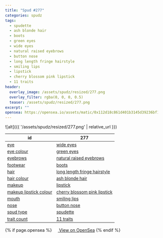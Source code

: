```yaml
---
title: "Spud #277"
categories: spudz
tags:
  - spudette
  - ash blonde hair
  - boots
  - green eyes
  - wide eyes
  - natural raised eyebrows
  - button nose
  - long length fringe hairstyle
  - smiling lips
  - lipstick
  - cherry blossom pink lipstick
  - 11 traits
header:
  overlay_image: /assets/spudz/resized/277.png
  overlay_filter: rgba(0, 0, 0, 0.5)
  teaser: /assets/spudz/resized/277.png
excerpt: ""
opensea: https://opensea.io/assets/matic/0x112d18c861d401b3145d39236bf149f01e18beed/277
---
```

![alt]({{ '/assets/spudz/resized/277.png' | relative_url }})

| id | 277 |
|-|-|
| <a href="/traits/eye/#trait-type">eye</a> | <a href="/traits/eye/wide-eyes/1/#trait">wide eyes</a> |
| <a href="/traits/eye-colour/#trait-type">eye colour</a> | <a href="/traits/eye-colour/green-eyes/1/#trait">green eyes</a> |
| <a href="/traits/eyebrows/#trait-type">eyebrows</a> | <a href="/traits/eyebrows/natural-raised-eyebrows/1/#trait">natural raised eyebrows</a> |
| <a href="/traits/footwear/#trait-type">footwear</a> | <a href="/traits/footwear/boots/1/#trait">boots</a> |
| <a href="/traits/hair/#trait-type">hair</a> | <a href="/traits/hair/long-length-fringe-hairstyle/1/#trait">long length fringe hairstyle</a> |
| <a href="/traits/hair-colour/#trait-type">hair colour</a> | <a href="/traits/hair-colour/ash-blonde-hair/1/#trait">ash blonde hair</a> |
| <a href="/traits/makeup/#trait-type">makeup</a> | <a href="/traits/makeup/lipstick/1/#trait">lipstick</a> |
| <a href="/traits/makeup-lipstick-colour/#trait-type">makeup lipstick colour</a> | <a href="/traits/makeup-lipstick-colour/cherry-blossom-pink-lipstick/1/#trait">cherry blossom pink lipstick</a> |
| <a href="/traits/mouth/#trait-type">mouth</a> | <a href="/traits/mouth/smiling-lips/1/#trait">smiling lips</a> |
| <a href="/traits/nose/#trait-type">nose</a> | <a href="/traits/nose/button-nose/1/#trait">button nose</a> |
| <a href="/traits/spud-type/#trait-type">spud type</a> | <a href="/traits/spud-type/spudette/1/#trait">spudette</a> |
| <a href="/traits/trait-count/#trait-type">trait count</a> | <a href="/traits/trait-count/11-traits/1/#trait">11 traits</a> |

{% if page.opensea %}
<a href="{{page.opensea}}" class="btn btn--info" onclick="window.open(this.href, '_blank'); return false;"><img src="/assets/images/opensea.svg" width="16px"><span>  View on OpenSea</span></a>
{% endif %}
